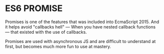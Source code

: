 # ES6 PROMISE

Promises is one of the features that was included into EcmaScript 2015. And it helps avoid "callbacks hell" &mdash; When you have nested callback functions &mdash; that existed with the use of callbacks.

Promises are used with asynchronous JS and are difficult to understand at first, but becomes much more fun to use at mastery.